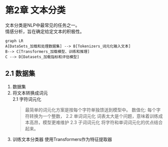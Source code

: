 # 第2章 文本分类
文本分类是NLP中最常见的任务之一。        
情感分析，旨在确定给定文本的积极性。      
```mermaid
graph LR
A[DataSets_加载和处理数据集] --> B[Tokenizers_词元化输入文本]
B--> C[Transformers_加载模型、训练和推理]
C --> D[Datasets_加载指标和评估模型]
```

## 2.1 数据集
1. 数据集
2. 将文本转换成词元  
    2.1 字符词元化
    > 最简单的词元化方案是按每个字符单独馈送到模型中。
    > 数值化: 每个字符转换为一个整数，
    2.2 单词词元化
    > 词表太大是个问题，意味着训练成本高昂，模型更难维护
    2.3 子词词元化
    > 将字符和单词词元化的优点结合起来。
3. 训练文本分类器
   使用Transformers作为特征提取器
